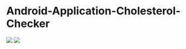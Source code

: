 # Android-Application-Cholesterol-Checker
![](https://github.com/basharbme/Android-Application-Cholesterol-Checker/blob/master/20200322102526.jpg)
![](https://github.com/basharbme/Android-Application-Cholesterol-Checker/blob/master/20200322235241.jpg)
